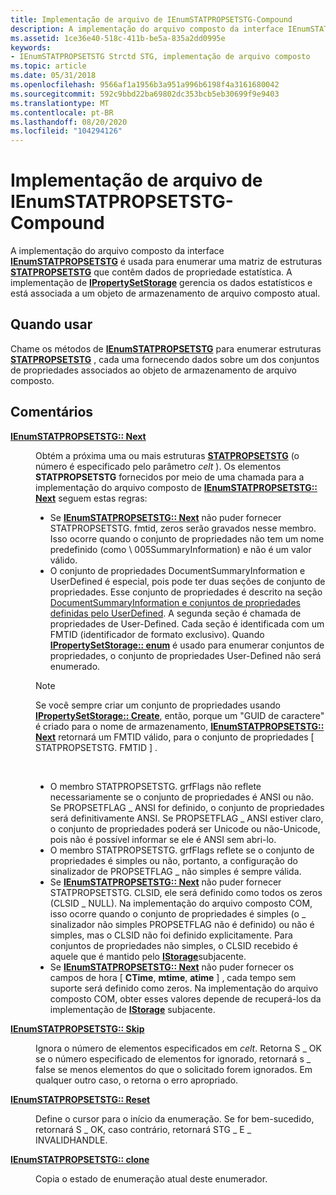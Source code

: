 ```yaml
---
title: Implementação de arquivo de IEnumSTATPROPSETSTG-Compound
description: A implementação do arquivo composto da interface IEnumSTATPROPSETSTG é usada para enumerar uma matriz de estruturas STATPROPSETSTG que contêm dados de propriedade estatística.
ms.assetid: 1ce36e40-518c-411b-be5a-835a2dd0995e
keywords:
- IEnumSTATPROPSETSTG Strctd STG, implementação de arquivo composto
ms.topic: article
ms.date: 05/31/2018
ms.openlocfilehash: 9566af1a1956b3a951a996b6198f4a3161680042
ms.sourcegitcommit: 592c9bbd22ba69802dc353bcb5eb30699f9e9403
ms.translationtype: MT
ms.contentlocale: pt-BR
ms.lasthandoff: 08/20/2020
ms.locfileid: "104294126"
---
```

# <a name="ienumstatpropsetstg-compound-file-implementation"></a>Implementação de arquivo de IEnumSTATPROPSETSTG-Compound

A implementação do arquivo composto da interface [**IEnumSTATPROPSETSTG**](/windows/win32/api/propidlbase/nn-propidlbase-ienumstatpropsetstg) é usada para enumerar uma matriz de estruturas [**STATPROPSETSTG**](/windows/win32/api/propidlbase/nn-propidlbase-ienumstatpropsetstg) que contêm dados de propriedade estatística. A implementação de [**IPropertySetStorage**](/windows/desktop/api/Propidl/nn-propidl-ipropertysetstorage) gerencia os dados estatísticos e está associada a um objeto de armazenamento de arquivo composto atual.

## <a name="when-to-use"></a>Quando usar

Chame os métodos de [**IEnumSTATPROPSETSTG**](/windows/win32/api/propidlbase/nn-propidlbase-ienumstatpropsetstg) para enumerar estruturas [**STATPROPSETSTG**](/windows/win32/api/propidlbase/nn-propidlbase-ienumstatpropsetstg) , cada uma fornecendo dados sobre um dos conjuntos de propriedades associados ao objeto de armazenamento de arquivo composto.

## <a name="remarks"></a>Comentários

<dl> <dt>

<span id="IEnumSTATPROPSETSTG__Next"></span><span id="ienumstatpropsetstg__next"></span><span id="IENUMSTATPROPSETSTG__NEXT"></span>[**IEnumSTATPROPSETSTG:: Next**](/windows/win32/api/propidlbase/nn-propidlbase-ienumstatpropstg)
</dt> <dd>

Obtém a próxima uma ou mais estruturas [**STATPROPSETSTG**](/windows/win32/api/propidlbase/nn-propidlbase-ienumstatpropsetstg) (o número é especificado pelo parâmetro *celt* ). Os elementos **STATPROPSETSTG** fornecidos por meio de uma chamada para a implementação do arquivo composto de [**IEnumSTATPROPSETSTG:: Next**](/windows/win32/api/propidlbase/nn-propidlbase-ienumstatpropstg) seguem estas regras:

-   Se [**IEnumSTATPROPSETSTG:: Next**](/windows/win32/api/propidlbase/nn-propidlbase-ienumstatpropstg) não puder fornecer STATPROPSETSTG. fmtid, zeros serão gravados nesse membro. Isso ocorre quando o conjunto de propriedades não tem um nome predefinido (como \\ 005SummaryInformation) e não é um valor válido.
-   O conjunto de propriedades DocumentSummaryInformation e UserDefined é especial, pois pode ter duas seções de conjunto de propriedades. Esse conjunto de propriedades é descrito na seção [DocumentSummaryInformation e conjuntos de propriedades definidas pelo UserDefined](the-documentsummaryinformation-and-userdefined-property-sets.md). A segunda seção é chamada de propriedades de User-Defined. Cada seção é identificada com um FMTID (identificador de formato exclusivo). Quando [**IPropertySetStorage:: enum**](/windows/desktop/api/Propidl/nf-propidl-ipropertysetstorage-enum) é usado para enumerar conjuntos de propriedades, o conjunto de propriedades User-Defined não será enumerado.

> [!Note]  
> Se você sempre criar um conjunto de propriedades usando [**IPropertySetStorage:: Create**](/windows/desktop/api/Propidl/nf-propidl-ipropertysetstorage-create), então, porque um "GUID de caractere" é criado para o nome de armazenamento, [**IEnumSTATPROPSETSTG:: Next**](/windows/win32/api/propidlbase/nn-propidlbase-ienumstatpropstg) retornará um FMTID válido, para o conjunto de propriedades \[ STATPROPSETSTG. FMTID \] .

 

-   O membro STATPROPSETSTG. grfFlags não reflete necessariamente se o conjunto de propriedades é ANSI ou não. Se PROPSETFLAG \_ ANSI for definido, o conjunto de propriedades será definitivamente ANSI. Se PROPSETFLAG \_ ANSI estiver claro, o conjunto de propriedades poderá ser Unicode ou não-Unicode, pois não é possível informar se ele é ANSI sem abri-lo.
-   O membro STATPROPSETSTG. grfFlags reflete se o conjunto de propriedades é simples ou não, portanto, a configuração do sinalizador de PROPSETFLAG \_ não simples é sempre válida.
-   Se [**IEnumSTATPROPSETSTG:: Next**](/windows/win32/api/propidlbase/nn-propidlbase-ienumstatpropstg) não puder fornecer STATPROPSETSTG. CLSID, ele será definido como todos os zeros (CLSID \_ NULL). Na implementação do arquivo composto COM, isso ocorre quando o conjunto de propriedades é simples (o \_ sinalizador não simples PROPSETFLAG não é definido) ou não é simples, mas o CLSID não foi definido explicitamente. Para conjuntos de propriedades não simples, o CLSID recebido é aquele que é mantido pelo [**IStorage**](/windows/desktop/api/Objidl/nn-objidl-istorage)subjacente.
-   Se [**IEnumSTATPROPSETSTG:: Next**](/windows/win32/api/propidlbase/nn-propidlbase-ienumstatpropstg) não puder fornecer os campos de hora \[ **CTime**, **mtime**, **atime** \] , cada tempo sem suporte será definido como zeros. Na implementação do arquivo composto COM, obter esses valores depende de recuperá-los da implementação de [**IStorage**](/windows/desktop/api/Objidl/nn-objidl-istorage) subjacente.

</dd> <dt>

<span id="IEnumSTATPROPSETSTG__Skip"></span><span id="ienumstatpropsetstg__skip"></span><span id="IENUMSTATPROPSETSTG__SKIP"></span>[**IEnumSTATPROPSETSTG:: Skip**](/windows/win32/api/propidlbase/nn-propidlbase-ienumstatpropsetstg)
</dt> <dd>

Ignora o número de elementos especificados em *celt*. Retorna S \_ OK se o número especificado de elementos for ignorado, retornará s \_ false se menos elementos do que o solicitado forem ignorados. Em qualquer outro caso, o retorna o erro apropriado.

</dd> <dt>

<span id="IEnumSTATPROPSETSTG__Reset"></span><span id="ienumstatpropsetstg__reset"></span><span id="IENUMSTATPROPSETSTG__RESET"></span>[**IEnumSTATPROPSETSTG:: Reset**](/windows/win32/api/propidlbase/nn-propidlbase-ienumstatpropsetstg)
</dt> <dd>

Define o cursor para o início da enumeração. Se for bem-sucedido, retornará S \_ OK, caso contrário, retornará STG \_ E \_ INVALIDHANDLE.

</dd> <dt>

<span id="IEnumSTATPROPSETSTG__Clone"></span><span id="ienumstatpropsetstg__clone"></span><span id="IENUMSTATPROPSETSTG__CLONE"></span>[**IEnumSTATPROPSETSTG:: clone**](/windows/win32/api/propidlbase/nn-propidlbase-ienumstatpropsetstg)
</dt> <dd>

Copia o estado de enumeração atual deste enumerador.

</dd> </dl>

 

 